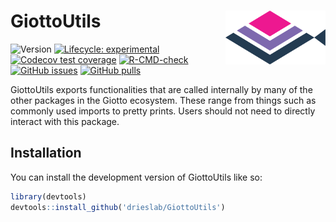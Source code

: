 
<!-- README.md is generated from README.Rmd. Please edit that file -->

# GiottoUtils <img src="man/figures/GiottoLogo.png" align="right" alt="" width="160" />

<!-- badges: start -->

![Version](https://img.shields.io/github/r-package/v/drieslab/GiottoUtils)
[![Lifecycle:
experimental](https://img.shields.io/badge/lifecycle-experimental-orange.svg)](https://lifecycle.r-lib.org/articles/stages.html#experimental)
[![Codecov test
coverage](https://codecov.io/gh/drieslab/GiottoUtils/branch/main/graph/badge.svg)](https://app.codecov.io/gh/drieslab/GiottoUtils?branch=main)
[![R-CMD-check](https://github.com/drieslab/GiottoUtils/actions/workflows/main_check.yml/badge.svg)](https://github.com/drieslab/GiottoUtils/actions/workflows/main_check.yml)
[![GitHub
issues](https://img.shields.io/github/issues/drieslab/Giotto)](https://github.com/drieslab/Giotto/issues)
[![GitHub
pulls](https://img.shields.io/github/issues-pr/drieslab/GiottoUtils)](https://github.com/drieslab/GiottoUtils/pulls)
<!-- badges: end -->

GiottoUtils exports functionalities that are called internally by many
of the other packages in the Giotto ecosystem. These range from things
such as commonly used imports to pretty prints. Users should not need to
directly interact with this package.

## Installation

You can install the development version of GiottoUtils like so:

``` r
library(devtools)
devtools::install_github('drieslab/GiottoUtils')
```
